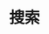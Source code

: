 ---
title: "搜索"
slug: "search"
layout: "search"
outputs:
    - html
    - json
menu:
  main:
    weight: 3
    params: 
      icon: search
---